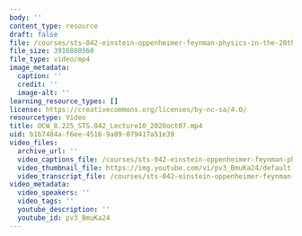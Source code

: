 ```yaml
---
body: ''
content_type: resource
draft: false
file: /courses/sts-042-einstein-oppenheimer-feynman-physics-in-the-20th-century-fall-2020/ocw_8225_sts042_lecture10_2020oct07_360p_16_9.mp4
file_size: 3916880560
file_type: video/mp4
image_metadata:
  caption: ''
  credit: ''
  image-alt: ''
learning_resource_types: []
license: https://creativecommons.org/licenses/by-nc-sa/4.0/
resourcetype: Video
title: OCW_8.225_STS.042_Lecture10_2020oct07.mp4
uid: b1b7484a-f6ee-4516-9a89-079417a51e39
video_files:
  archive_url: ''
  video_captions_file: /courses/sts-042-einstein-oppenheimer-feynman-physics-in-the-20th-century-fall-2020/1n2XBMzyKI_bnOyOKkqH3j7OWL45VK0eA_transcript.webvtt
  video_thumbnail_file: https://img.youtube.com/vi/pv3_BmuKa24/default.jpg
  video_transcript_file: /courses/sts-042-einstein-oppenheimer-feynman-physics-in-the-20th-century-fall-2020/1n2XBMzyKI_bnOyOKkqH3j7OWL45VK0eA_transcript.pdf
video_metadata:
  video_speakers: ''
  video_tags: ''
  youtube_description: ''
  youtube_id: pv3_BmuKa24
---
```

